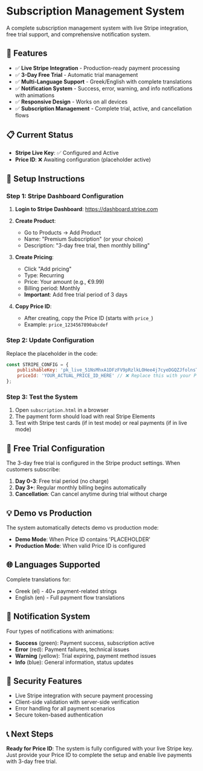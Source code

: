 # Subscription Management System

A complete subscription management system with live Stripe integration, free trial support, and comprehensive notification system.

## 🚀 Features

- ✅ **Live Stripe Integration** - Production-ready payment processing
- ✅ **3-Day Free Trial** - Automatic trial management
- ✅ **Multi-Language Support** - Greek/English with complete translations
- ✅ **Notification System** - Success, error, warning, and info notifications with animations
- ✅ **Responsive Design** - Works on all devices
- ✅ **Subscription Management** - Complete trial, active, and cancellation flows

## 📋 Current Status

- **Stripe Live Key**: ✅ Configured and Active
- **Price ID**: ❌ Awaiting configuration (placeholder active)

## 🔧 Setup Instructions

### Step 1: Stripe Dashboard Configuration

1. **Login to Stripe Dashboard**: https://dashboard.stripe.com
2. **Create Product**:
   - Go to Products → Add Product
   - Name: "Premium Subscription" (or your choice)
   - Description: "3-day free trial, then monthly billing"

3. **Create Pricing**:
   - Click "Add pricing"
   - Type: Recurring
   - Price: Your amount (e.g., €9.99)
   - Billing period: Monthly
   - **Important**: Add free trial period of 3 days

4. **Copy Price ID**:
   - After creating, copy the Price ID (starts with `price_`)
   - Example: `price_1234567890abcdef`

### Step 2: Update Configuration

Replace the placeholder in the code:

```javascript
const STRIPE_CONFIG = {
    publishableKey: 'pk_live_51NsMhxA1DFzFV9pRzlkLOHee4j7cyeDGQZJfolnsTVH0givjHlcWyP9PYYXrQM7WFnYV8tdkAgrkoyfLnaCMJysB003TUxSuBN', // ✅ Already configured
    priceId: 'YOUR_ACTUAL_PRICE_ID_HERE' // ❌ Replace this with your Price ID
};
```

### Step 3: Test the System

1. Open `subscription.html` in a browser
2. The payment form should load with real Stripe Elements
3. Test with Stripe test cards (if in test mode) or real payments (if in live mode)

## 🎯 Free Trial Configuration

The 3-day free trial is configured in the Stripe product settings. When customers subscribe:

1. **Day 0-3**: Free trial period (no charge)
2. **Day 3+**: Regular monthly billing begins automatically
3. **Cancellation**: Can cancel anytime during trial without charge

## 💡 Demo vs Production

The system automatically detects demo vs production mode:

- **Demo Mode**: When Price ID contains 'PLACEHOLDER'
- **Production Mode**: When valid Price ID is configured

## 🌐 Languages Supported

Complete translations for:
- Greek (el) - 40+ payment-related strings
- English (en) - Full payment flow translations

## 📱 Notification System

Four types of notifications with animations:
- **Success** (green): Payment success, subscription active
- **Error** (red): Payment failures, technical issues  
- **Warning** (yellow): Trial expiring, payment method issues
- **Info** (blue): General information, status updates

## 🔐 Security Features

- Live Stripe integration with secure payment processing
- Client-side validation with server-side verification
- Error handling for all payment scenarios
- Secure token-based authentication

## 📞 Next Steps

**Ready for Price ID**: The system is fully configured with your live Stripe key. Just provide your Price ID to complete the setup and enable live payments with 3-day free trial.
